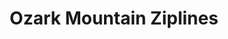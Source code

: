 ---
title: "Ozark Mountain Ziplines"
url: /eureka-springs/ozark-mountain-ziplines/
shop: storage rental
---